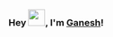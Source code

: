 ### Hey <img src="https://github.com/TheDudeThatCode/TheDudeThatCode/blob/master/Assets/Hi.gif" width="30">, I'm [Ganesh](https://www.linkedin.com/in/ganesh-panigrahi/"Linkedin")!

